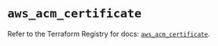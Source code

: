 # `aws_acm_certificate`

Refer to the Terraform Registry for docs: [`aws_acm_certificate`](https://registry.terraform.io/providers/hashicorp/aws/5.81.0/docs/resources/acm_certificate).

